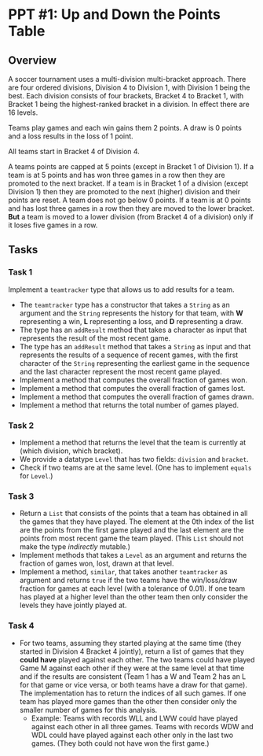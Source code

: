 # PPT #1: Up and Down the Points Table
## Overview
A soccer tournament uses a multi-division multi-bracket approach. There are four ordered divisions, Division 4 to Division 1, with Division 1 being the best. Each division consists of four brackets, Bracket 4 to Bracket 1, with Bracket 1 being the highest-ranked bracket in a division. In effect there are 16 levels.

Teams play games and each win gains them 2 points. A draw is 0 points and a loss results in the loss of 1 point.

All teams start in Bracket 4 of Division 4. 

A teams points are capped at 5 points (except in Bracket 1 of Division 1). If a team is at 5 points and has won three games in a row then they are promoted to the next bracket. If a team is in Bracket 1 of a division (except Division 1) then they are promoted to the next (higher) division and their points are reset. A team does not go below 0 points. If a team is at 0 points and has lost three games in a row then they are moved to the lower bracket. **But** a team is moved to a lower division (from Bracket 4 of a division) only if it loses five games in a row.

## Tasks
### Task 1
Implement a `teamtracker` type that allows us to add results for a team. 

- The `teamtracker` type has a constructor that takes a `String` as an argument and the `String` represents the history for that team, with **W** representing a win, **L** representing a loss, and **D** representing a draw.
- The type has an `addResult` method that takes a character as input that represents the result of the most recent game.
- The type has an `addResult` method that takes a `String` as input and that represents the results of a sequence of recent games, with the first character of the `String` representing the earliest game in the sequence and the last character represent the most recent game played.
- Implement a method that computes the overall fraction of games won.
- Implement a method that computes the overall fraction of games lost.
- Implement a method that computes the overall fraction of games drawn.
- Implement a method that returns the total number of games played.
### Task 2
- Implement a method that returns the level that the team is currently at (which division, which bracket).
- We provide a datatype `Level` that has two fields: `division` and `bracket`.
- Check if two teams are at the same level. (One has to implement `equals` for `Level`.)
### Task 3
- Return a `List` that consists of the points that a team has obtained in all the games that they have played. The element at the 0th index of the list are the points from the first game played and the last element are the points from most recent game the team played. (This `List` should not make the type *indirectly* mutable.)
- Implement methods that takes a `Level` as an argument and returns the fraction of games won, lost, drawn at that level.
- Implement a method, `similar`, that takes another `teamtracker` as argument and returns `true` if the two teams have the win/loss/draw fraction for games at each level (with a tolerance of 0.01). If one team has played at a higher level than the other team then only consider the levels they have jointly played at.
### Task 4
- For two teams, assuming they started playing at the same time (they started in Division 4 Bracket 4 jointly), return a list of games that they **could have** played against each other. The two teams could have played Game M against each other if they were at the same level at that time and if the results are consistent (Team 1 has a W and Team 2 has an L for that game or vice versa, or both teams have a draw for that game). The implementation has to return the indices of all such games. If one team has played more games than the other then consider only the smaller number of games for this analysis.
    - Example: Teams with records WLL and LWW could have played against each other in all three games. Teams with records WDW and WDL could have played against each other only in the last two games. (They both could not have won the first game.)
